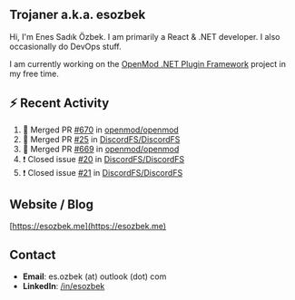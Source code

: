 ##  Trojaner a.k.a. esozbek
Hi, I'm Enes Sadık Özbek. I am primarily a React & .NET developer. I also occasionally do DevOps stuff.

I am currently working on the [OpenMod .NET Plugin Framework](https://github.com/openmod/openmod) project in my free time. 

## :zap: Recent Activity

<!--START_SECTION:activity-->
1. 🎉 Merged PR [#670](https://github.com/openmod/openmod/pull/670) in [openmod/openmod](https://github.com/openmod/openmod)
2. 🎉 Merged PR [#25](https://github.com/DiscordFS/DiscordFS/pull/25) in [DiscordFS/DiscordFS](https://github.com/DiscordFS/DiscordFS)
3. 🎉 Merged PR [#669](https://github.com/openmod/openmod/pull/669) in [openmod/openmod](https://github.com/openmod/openmod)
4. ❗️ Closed issue [#20](https://github.com/DiscordFS/DiscordFS/issues/20) in [DiscordFS/DiscordFS](https://github.com/DiscordFS/DiscordFS)
5. ❗️ Closed issue [#21](https://github.com/DiscordFS/DiscordFS/issues/21) in [DiscordFS/DiscordFS](https://github.com/DiscordFS/DiscordFS)
<!--END_SECTION:activity-->

## Website / Blog
[https://esozbek.me](https://esozbek.me)

## Contact
- **Email**: es.ozbek (at) outlook (dot) com
- **LinkedIn**: [/in/esozbek](https://linkedin.com/in/esozbek)
